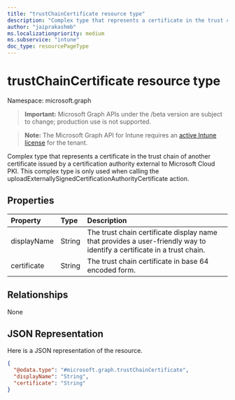 ```yaml
---
title: "trustChainCertificate resource type"
description: "Complex type that represents a certificate in the trust chain of another certificate issued by a certification authority external to Microsoft Cloud PKI. This complex type is only used when calling the uploadExternallySignedCertificationAuthorityCertificate action."
author: "jaiprakashmb"
ms.localizationpriority: medium
ms.subservice: "intune"
doc_type: resourcePageType
---
```


# trustChainCertificate resource type

Namespace: microsoft.graph

> **Important:** Microsoft Graph APIs under the /beta version are subject to change; production use is not supported.

> **Note:** The Microsoft Graph API for Intune requires an [active Intune license](https://go.microsoft.com/fwlink/?linkid=839381) for the tenant.

Complex type that represents a certificate in the trust chain of another certificate issued by a certification authority external to Microsoft Cloud PKI. This complex type is only used when calling the uploadExternallySignedCertificationAuthorityCertificate action.

## Properties
|Property|Type|Description|
|:---|:---|:---|
|displayName|String|The trust chain certificate display name that provides a user-friendly way to identify a certificate in a trust chain.|
|certificate|String|The trust chain certificate in base 64 encoded form.|

## Relationships
None

## JSON Representation
Here is a JSON representation of the resource.
<!-- {
  "blockType": "resource",
  "@odata.type": "microsoft.graph.trustChainCertificate"
}
-->
``` json
{
  "@odata.type": "#microsoft.graph.trustChainCertificate",
  "displayName": "String",
  "certificate": "String"
}
```
